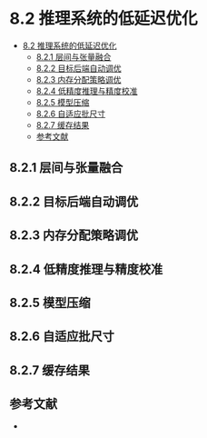 <!--Copyright © Microsoft Corporation. All rights reserved.
  适用于[License](https://github.com/YanjieGao/AI-System/blob/main/LICENSE)版权许可-->

# 8.2 推理系统的低延迟优化

- [8.2 推理系统的低延迟优化](#82-推理系统的低延迟优化)
  - [8.2.1 层间与张量融合](#821-层间与张量融合)
  - [8.2.2 目标后端自动调优](#822-目标后端自动调优)
  - [8.2.3 内存分配策略调优](#823-内存分配策略调优)
  - [8.2.4 低精度推理与精度校准](#824-低精度推理与精度校准)
  - [8.2.5 模型压缩](#825-模型压缩)
  - [8.2.6 自适应批尺寸](#826-自适应批尺寸)
  - [8.2.7 缓存结果](#827-缓存结果)
  - [参考文献](#参考文献)
## 8.2.1 层间与张量融合
## 8.2.2 目标后端自动调优
## 8.2.3 内存分配策略调优
## 8.2.4 低精度推理与精度校准
## 8.2.5 模型压缩
## 8.2.6 自适应批尺寸
## 8.2.7 缓存结果

## 参考文献 

- 